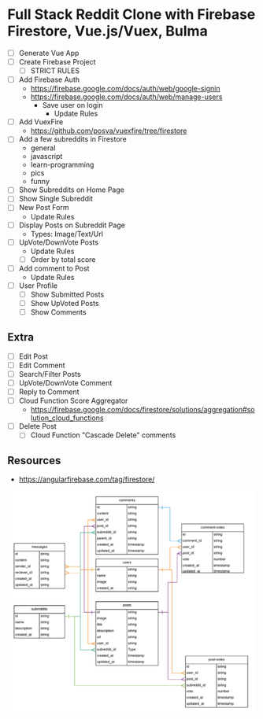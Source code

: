# Full Stack Reddit Clone with Firebase Firestore, Vue.js/Vuex, Bulma

* [ ] Generate Vue App
* [ ] Create Firebase Project
  * [ ] STRICT RULES
* [ ] Add Firebase Auth
  * https://firebase.google.com/docs/auth/web/google-signin
  * https://firebase.google.com/docs/auth/web/manage-users
    * Save user on login
      * Update Rules
* [ ] Add VuexFire
  * https://github.com/posva/vuexfire/tree/firestore
* [ ] Add a few subreddits in Firestore
  * general
  * javascript
  * learn-programming
  * pics
  * funny
* [ ] Show Subreddits on Home Page
* [ ] Show Single Subreddit
* [ ] New Post Form
  * Update Rules
* [ ] Display Posts on Subreddit Page
  * Types: Image/Text/Url
* [ ] UpVote/DownVote Posts
  * Update Rules
  * [ ] Order by total score
* [ ] Add comment to Post
  * Update Rules
* [ ] User Profile
  * [ ] Show Submitted Posts
  * [ ] Show UpVoted Posts
  * [ ] Show Comments

## Extra
* [ ] Edit Post
* [ ] Edit Comment
* [ ] Search/Filter Posts
* [ ] UpVote/DownVote Comment
* [ ] Reply to Comment
* [ ] Cloud Function Score Aggregator
  * https://firebase.google.com/docs/firestore/solutions/aggregation#solution_cloud_functions
* [ ] Delete Post
  * [ ] Cloud Function "Cascade Delete" comments

## Resources

* https://angularfirebase.com/tag/firestore/

![](./ERD.png)